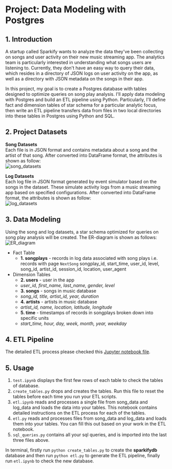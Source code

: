 # Project: Data Modeling with Postgres

## 1. Introduction
<p> A startup called Sparkify wants to analyze the data they've been collecting on songs and user activity on their new music streaming app. The analytics team is particularly interested in understanding what songs users are listening to. Currently, they don't have an easy way to query their data, which resides in a directory of JSON logs on user activity on the app, as well as a directory with JSON metadata on the songs in their app.
</p>
<p> In this project, my goal is to create a Postgres database with tables designed to optimize queries on song play analysis. I'll apply data modeling with Postgres and build an ETL pipeline using Python. Particularly, I'll define fact and dimension tables of star schema for a particular analytic focus, then write an ETL pipeline transfers data from files in two local directories into these tables in Postgres using Python and SQL.
</p>

## 2. Project Datasets
**Song Datasets** <br>
Each file is in JSON format and contains metadata about a song and the artist of that song.
After converted into DataFrame format, the attributes is shown as follow: <br>
![song_datasets](song_dataset.png "song dataset")

**Log Datasets**<br>
Each log file in JSON format generated by event simulator based on the songs in the dataset. These simulate activity logs from a music streaming app based on specified configurations.
After converted into DataFrame format, the attributes is shown as follow: <br>
![log_datasets](log_dataset.png "log dataset")

## 3. Data Modeling
Using the song and log datasets, a star schema optimized for queries on song play analysis will be created. The ER-diagram is shown as follows:
![ER_diagram](ER_pic.png "ER diagram")

- Fact Table
  - **1. songplays** - records in log data associated with song plays i.e. records with page `NextSong` songplay_id, start_time, user_id, level, song_id, artist_id, session_id, location, user_agent
- Dimension Tables
  - **2. users** - user in the app
   - *user_id, first_name, last_name, gender, level*
  - **3. songs** - songs in music database
   - *song_id, title, artist_id, year, duration*
  - **4. artists** - artists in music database
   - *artist_id, name, location, latitude, longitude*
  - **5. time** - timestamps of records in songplays broken down into specific units
   - *start_time, hour, day, week, month, year, weekday*

## 4. ETL Pipeline
The detailed ETL process please checked this [Jupyter notebook file](etl.ipynb).

## 5. Usage
1. `test.ipynb` displays the first few rows of each table to check the tables of database.
2. `create_tables.py` drops and creates the tables. Run this file to reset the tables before each time you run your ETL scripts.
3. `etl.ipynb` reads and processes a single file from song_data and log_data and loads the data into your tables. This notebook contains detailed instructions on the ETL process for each of the tables.
4. `etl.py` reads and processes files from song_data and log_data and loads them into your tables. You can fill this out based on your work in the ETL notebook.
5. `sql_queries.py` contains all your sql queries, and is imported into the last three files above.

 In terminal, firstly run `python create_tables.py` to create the **sparkifydb** database and then run `python etl.py` to generate the ETL pipeline, finally run `etl.ipynb` to check the new database.




